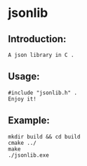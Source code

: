 # jsonlib
## Introduction:
    A json library in C .
## Usage:
    #include "jsonlib.h" .
    Enjoy it!
## Example:
    mkdir build && cd build
    cmake ../
    make
    ./jsonlib.exe